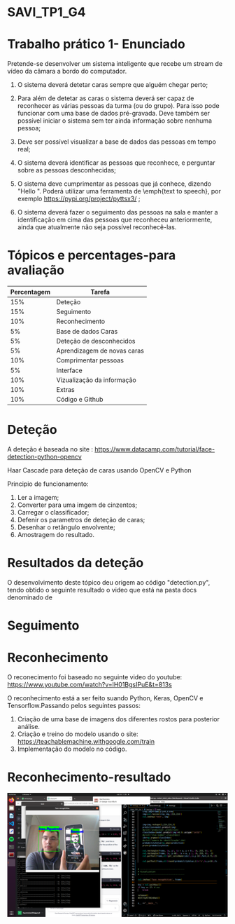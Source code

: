 # SAVI_TP1_G4

# Trabalho prático 1- Enunciado

Pretende-se desenvolver um sistema inteligente que recebe um stream de vídeo da câmara a bordo do computador.

 1. O sistema deverá detetar caras sempre que alguém chegar perto;

 2. Para além de detetar as caras o sistema deverá ser capaz de reconhecer as várias pessoas da turma (ou do grupo). Para isso pode funcionar com uma base de dados pré-gravada. Deve também ser possível iniciar o sistema sem ter ainda informação sobre nenhuma pessoa;

 3. Deve ser possível visualizar a base de dados das pessoas em tempo real;

 4. O sistema deverá identificar as pessoas que reconhece, e perguntar sobre as pessoas desconhecidas;

 5. O sistema deve cumprimentar as pessoas que já conhece, dizendo "Hello <nome da pessoa>". Poderá utilizar uma ferramenta de \emph{text to speech}, por exemplo https://pypi.org/project/pyttsx3/ ;

 6. O sistema deverá fazer o seguimento das pessoas na sala e manter a identificação em cima das pessoas que reconheceu anteriormente, ainda que atualmente não seja possível reconhecê-las.

 # Tópicos e percentages-para avaliação

  | Percentagem  | Tarefa |
| ------------- | ------------- |
  |15%| Deteção|
  |15%| Seguimento|
  |10%| Reconhecimento|
  |5%| Base de dados Caras|
  |5%| Deteção de desconhecidos|
  |5%| Aprendizagem de novas caras|
  |10%| Comprimentar pessoas|
  |5%| Interface|
  |10%| Vizualização da informação|
  |10%| Extras|
  |10%| Código e Github|

  # Deteção
  A deteção é baseada no site : https://www.datacamp.com/tutorial/face-detection-python-opencv
  
  Haar Cascade para deteção de caras usando OpenCV e Python

  Principio de funcionamento:
    
1. Ler a imagem;  
2. Converter para uma imgem de cinzentos;  
3. Carregar o classificador;  
4. Defenir os parametros de deteção de caras;
5. Desenhar o retângulo envolvente;
6. Amostragem do resultado.

  # Resultados da deteção
  O desenvolvimento deste tópico deu origem ao código "detection.py", tendo obtido o seguinte resultado o video que está na pasta docs denominado de
  
  



# Seguimento

# Reconhecimento
  O reconecimento foi baseado no seguinte video do youtube:
  https://www.youtube.com/watch?v=lH01BgsIPuE&t=813s

  O reconhecimento está a ser feito suando Python, Keras, OpenCV e Tensorflow.Passando pelos seguintes passos:

  1. Criação de uma base de imagens dos diferentes rostos para posterior análise.
  2. Criação e treino do modelo usando o site: https://teachablemachine.withgoogle.com/train
  3. Implementação do modelo no código.
# Reconhecimento-resultado
![Alt text](</docs/Screenshot from 2023-10-26 11-06-09.png>)



